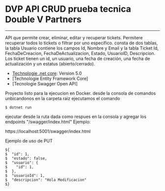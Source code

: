 # DVP API CRUD prueba tecnica Double V Partners
***
API que permite crear, eliminar, editar y recuperar tickets. Permitere recuperar todos lo tickets o filtrar por uno específico.
consta de dos tablas, la tabla Usuario contiene los campos Id, Nombre y Email y la tabla Ticket Id, FechaDeCreacion, FechaDeActualizacion, Estado, UsuarioID, Descripcion. 
Los ticket tienen un id, un usuario, una fecha de creación, una fecha de actualización y un estatus (abierto/cerrado).

* [Technologie .net core](https://dotnet.microsoft.com/download): Version 5.0
* [Technologie Entity Framework Core]
* [Tecnologie Swagger Open API]

Proyecto listo para la ejecucion en Docker.
desde la consola de comandos unbicandonos en la carpeta raiz ejecutamos el comando 

```
$ dotnet run
```

ejecutar desde la ruta dada como respues en la consola y agregar los endpoints "/swagger/index.html"
Ejemplo:

https://localhost:5001/swagger/index.html

Ejemplo de uso de PUT
```
${
$  "id": 1,
$  "estado": false,
$  "usuario": {
$    "id": 1,
$  },
$  "usuarioId": 1,
$  "descripcion": "Hola Modificacion"
$}
```


